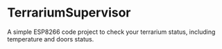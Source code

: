 # TerrariumSupervisor
A simple ESP8266 code project to check your terrarium status, including temperature and doors status.
